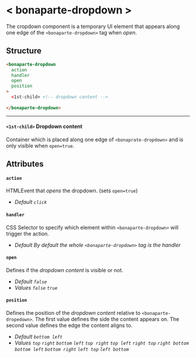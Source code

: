 # < bonaparte-dropdown >
The cropdown component is a temporary UI element that appears along one edge of the `<bonaparte-dropdown>` tag when _open_.

## Structure
```html
<bonaparte-dropdown
  action
  handler
  open
  position
>
  <1st-child> <!-- dropdown content -->
 
</bonaparte-dropdown>
```
---

#### `<1st-child>` Dropdown content
Container which is placed along one edge of `<bonaprate-dropdown>` and is only visible when `open=true`.


## Attributes

#### `action`
HTMLEvent that _opens_ the dropdown. (sets `open=true`)<br>
- _Default `click`_


#### `handler`
CSS Selector to specify which element within `<bonaparte-dropdown>` will trigger the action.<br>
- _Default By default the whole `<bonaparte-dropdown>` tag is the handler_

#### `open`
Defines if the _dropdown content_ is visible or not.<br>
- _Default `false`_<br>
- _Values `false` `true`_


#### `position`
Defines the position of the _dropdown content_ relative to `<bonaparte-dropedown>`. The first value defines the side the content appears on. The second value defines the edge the content aligns to.<br>
- _Default `bottom left`_<br>
- _Values `top` `right` `bottom` `left` `top right` `top left` `right top` `right bottom` `bottom left` `bottom right` `left top` `left bottom`_

